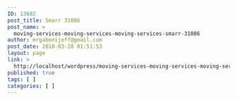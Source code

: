 ```yaml
---
ID: 13682
post_title: Smarr 31086
post_name: >
  moving-services-moving-services-moving-services-smarr-31086
author: mrgabonijeff@gmail.com
post_date: 2018-03-28 01:51:53
layout: page
link: >
  http://localhost/wordpress/moving-services-moving-services-moving-services-smarr-31086/
published: true
tags: [ ]
categories: [ ]
---
```

